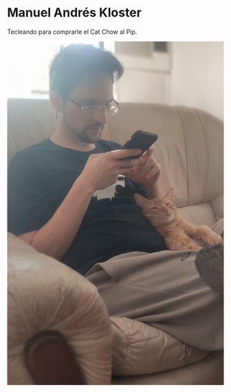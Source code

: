 # Manuel Andrés Kloster

Tecleando para comprarle el Cat Chow al Pip.

[![Manuel](./con-el-Pip.jpeg)](https://github.com/Nekrocow)
